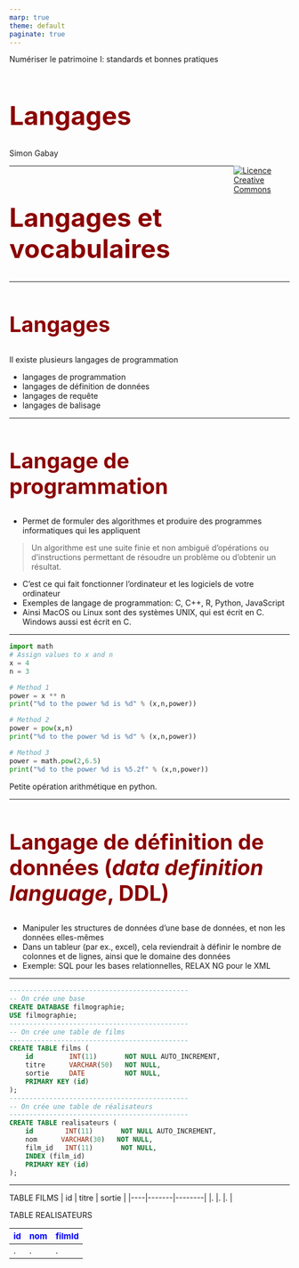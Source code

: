 ```yaml
---
marp: true
theme: default
paginate: true
---
```


<style>
img[alt~="center"] {
  display: block;
  margin: 0 auto;
}
h1 {
  font-size: 46px;
  color: darkred;
}
h2 {
  font-size: 38px;
  color: darkred;
}
</style>

Numériser le patrimoine I: standards et bonnes pratiques

# Langages

Simon Gabay

<a style="float:right; width: 20%;" rel="license" href="http://creativecommons.org/licenses/by-sa/4.0/"><img alt="Licence Creative Commons" src="https://i.creativecommons.org/l/by/4.0/88x31.png"/></a>

---
# Langages et vocabulaires

---
## Langages

Il existe plusieurs langages de programmation
* langages de programmation
* langages de définition de données
* langages de requête
* langages de balisage

---
## Langage de programmation

* Permet de formuler des algorithmes et produire des programmes informatiques qui les appliquent

>Un algorithme est une suite finie et non ambiguë d’opérations ou d’instructions permettant de résoudre un problème ou d’obtenir un résultat.

* C’est ce qui fait fonctionner l’ordinateur et les logiciels de votre ordinateur
* Exemples de langage de programmation: C, C++, R, Python, JavaScript
* Ainsi MacOS ou Linux sont des systèmes UNIX, qui est écrit en C. Windows aussi est écrit en C.

---
```python
import math
# Assign values to x and n
x = 4
n = 3

# Method 1
power = x ** n
print("%d to the power %d is %d" % (x,n,power))

# Method 2
power = pow(x,n)
print("%d to the power %d is %d" % (x,n,power))

# Method 3
power = math.pow(2,6.5)
print("%d to the power %d is %5.2f" % (x,n,power))
```
Petite opération arithmétique en python.

---
## Langage de définition de données (_data definition language_, DDL)
* Manipuler les structures de données d’une base de données, et non les données elles-mêmes
* Dans un tableur (par ex., excel), cela reviendrait à définir le nombre de colonnes et de lignes, ainsi que le domaine des données
* Exemple: SQL pour les bases relationnelles, RELAX NG pour le XML

---
```SQL
---------------------------------------------
-- On crée une base
CREATE DATABASE filmographie;
USE filmographie;
---------------------------------------------
-- On crée une table de films
---------------------------------------------
CREATE TABLE films (
    id         INT(11)       NOT NULL AUTO_INCREMENT,
    titre      VARCHAR(50)   NOT NULL,
    sortie     DATE          NOT NULL,    
    PRIMARY KEY (id)
);
---------------------------------------------
-- On crée une table de réalisateurs
---------------------------------------------
CREATE TABLE realisateurs (
    id        INT(11)       NOT NULL AUTO_INCREMENT,
    nom      VARCHAR(30)   NOT NULL,
    film_id   INT(11)       NOT NULL,
    INDEX (film_id)
    PRIMARY KEY (id)
);
```

---

TABLE FILMS
| id | titre | sortie |
|----|-------|--------|
|.   |.      |.       |

TABLE REALISATEURS

| id | nom   | filmId |
|----|-------|--------|
|.   |.      |.       |

---
## Langage de manipulation de données (_data manipulation language_, DML)

* Permettent de réaliser les traitements sur les données
* Dans un tableur (par ex., excel), cela reviendrait à remplir
le tableau et aller chercher le contenu dans une table
* Exemple: SQL, SPARQL

---

### SQL

```SQL
---------------------------------------------
-- On remplit la table des films
---------------------------------------------
INSERT INTO films (titre, sortie)
  VALUES ('STAR WARS', '1977')
INSERT INTO films (titre, sortie)
  VALUES ('INDIANA JONES', '1981')
INSERT INTO films (titre, sortie)
  VALUES ('TITANIC', '1997')
---------------------------------------------
-- On remplit la table des réalisateurs
---------------------------------------------
INSERT INTO realisateurs (nom, film_id)
  VALUES ('GEORGE LUCAS', 1)
INSERT INTO realisateurs (nom, film_id)
  VALUES ('STEVEN SPIELBERG', 2)
INSERT INTO realisateurs (nom, film_id)
  VALUES ('JAMES CAMERON', 3)
---------------------------------------------
-- On fait une requête
---------------------------------------------
SELECT nom FROM realisateurs
```

---

<style scoped>
table {
    height: 100%;
    width: 100%;
    font-size: 14px;
}
th {
    color: blue;
}
</style>

TABLE FILMS
| id |     titre     | sortie |
|----|---------------|--------|
| 1  | Star Wars     |  1977  |
| 2  | Indiana Jones |  1981  |
| 3  | Titanic       |  1997  |

TABLE REALISATEURS

| id |        nom       | filmId |
|----|------------------|--------|
| 1  | George Lucas     |   1    |
| 2  | Steven Spielberg |   2    |
| 3  | James Cameron    |   3    |

Problèmes:
* si on veut faire un classement aphabétique par le nom de famille?
* logique de "silo" dans le nommage

---
## Exercice

<style scoped>
table {
    height: 100%;
    width: 100%;
    font-size: 15px;
}
th {
    color: blue;
}
</style>

```SQL
SELECT titre FROM films
```

TABLE FILMS
| id |     titre     | sortie |
|----|---------------|--------|
| 1  | Star Wars     |  1977  |
| 2  | Indiana Jones |  1981  |
| 3  | Titanic       |  1997  |

TABLE REALISATEURS

| id |        nom       | filmId |
|----|------------------|--------|
| 1  | George Lucas     |   1    |
| 2  | Steven Spielberg |   2    |
| 3  | James Cameron    |   3    |

---

### SPARQL

```
 PREFIX rdf: <http://www.w3.org/1999/02/22-rdf-syntax-ns#>
 PREFIX foaf: <http://xmlns.com/foaf/0.1/>
 PREFIX dc: <http://purl.org/dc/elements/1.1/>
 SELECT DISTINCT ?nom ?image ?description
 WHERE {
 	?personne rdf:type foaf:Person.
 	?personne foaf:name ?nom.
 	?image rdf:type foaf:Image.
 	?personne foaf:img ?image.
 	?image dc:description ?description
 }
```

1. `PREFIX` pour les espaces de nom
2. `SELECT` pour les variables
3. `WHERE` pour les clauses de contraintes

---
## Langage de de balisage (_Markup language_)

* Spécialisés dans l’enrichissement d’information textuelle. Ils utilisent des balises, unités syntaxiques délimitant une séquence de caractères ou marquant une position précise à l’intérieur d’un flux de caractères
* Exemple: HTML, XML ou LaTeX

---

Exemple de texte balisé en XML:

```XML
<doc>
    <partie>Filmographie</partie>
    <sous-partie>Films</sous-partie>
    <contenu>STAR WARS, INDIANA JONES, TITANIC</contenu>
    <sous-partie>Réalisateurs</sous-partie>
    <contenu>GEORGE LUCAS, STEVEN SPIELBERG, JAMES 
      CAMERON</contenu>
</doc>
```

Exemple de texte balisé en HTML (l'absence de `</p>` est volontaire)

```HTML
<html>
    <body>
        <h1>Filmographie</h1>
        <h2>Films</h2>
        <p>STAR WARS, INDIANA JONES, TITANIC
        <h2>Realisateurs</h2>
        <p>GEORGE LUCAS, STEVEN SPIELBERG, JAMES
          CAMERON</p>
    </body>
</html>
```

---

![100%](images/Source_code_navigateur.png)

Rendu du HTML dans le navigateur

---

# Vocabulaire: l’exemple de la TEI

---
## Règles principales
Le langage de balisage fonctionne de manière simple

```XML
<élément attribut="valeur">donnée</élément>
```
1. Un `<élément>` est entre chevrons
2. Une `<balise>` doit être fermé `</balise>`
3. Une `<balise1>` ne doit `<balise2>` pas être croisé `</balise1>` avec un autre `</balise2>`
4. Une `<balise/>` peut être auto-fermante
5. Un `<élément>` peut porter un `@attribut` (noté avec un `@` en  langage naturel, mais _pas_ dans le code)
6. L’`@attribut` a une `"valeur"` (entre guillemets)

---
## Sémantique et procédural

> On emploie _a priori_ les italiques pour les locutions et termes empruntés à d’autres langues.

Procédural (en LaTeX: `\textit{a priori}`)
```XML
On emploie <italique>a priori</italique> les italiques
pour les locutions et termes empruntés à d’autres langues.
```

Sémantique (option I)
```XML
On emploie<locutionEtrangere>a priori</locutionEtrangere>
les italiques...
```

Sémantique (option II)
```XML
On emploie<latin>a priori</latin> les italiques...
```

---
## Une question fondamentale

Comment choisir le nom des `<éléments>` et des `@attributs`?

---
## TEI (_Text Encoding Initiative_)
* Elle est créé en 1987 (donc avant internet)
* La TEI est pilotée par un consortium qui maintient et développe des recommandations pour l’encodage des textes
* Ces recommandations sont en constante évolution
* Elles sont disponibles en ligne http://www.tei-c.org/guidelines/

---
## D'autres vocabulaires que la TEI

* _Encoded Archival Description_ (EAD) pour les archivistes
* _Dublin Core_ (DC) pour les bibliothécaires
* _Translation Memory eXchange_ (TMX) pour les traducteurs

Ces vocabulaires peuvent être exprimés avec différents langages:
* RDF-DC (RDF pour _Resource Description Framework_)
* Pour cette raison, on parle de XML-TEI, et il a existé un SGML-TEI (SGML pour _Standard Generalized Markup Language_)

---
## La solution en TEI

> On emploie _a priori_ les italiques pour les locutions et termes empruntés à d’autres langues.

```XML
On emploie<foreign xml:lang="la">a priori</foreign> les
italiques...
```

---
```XML
<TEI xmlns="http://www.tei-c.org/ns/1.0">
  <text>
      <body>
         <head>Filmographie</head>
         <div>
            <head>Films</head>
            <p>STAR WARS, INDIANA JONES, TITANIC</p>
         </div>
         <div>
            <head>Réalisateurs</head>
            <p>GEORGE LUCAS, STEVEN SPIELBERG, JAMES
              CAMERON</p>
         </div>
      </body>
  </text>
</TEI>
```

---
## Valide vs bien formé

Valide (_valid XML document_) vs bien formé (_well-formed XML document_)
* _Bien formé_ renvoie au langage et signifie que le document respecte les règles précédemment mentionnées (l’élément est entre chevron, une balise ouverte doit être fermée ...)
* _Valide_ renvoie au vocabulaire et signifie que le document répond aux exigences de la TEI (d’où l’expression "valide contre TEI ALL")
* Un schéma, qui est une sorte de dictionnaire qui permet de contrôler que le vocabulaire est bien utilisé, et donc que le document est valide

---
## Valide vs bien formé (suite)
* L’emploi d’un vocabulaire précis est une restriction du champ des possibles
* Un document bien formé n’est pas nécessairement valide
* Un document valide est nécessairement bien formé
* Un schéma permet de contrôler que le code est valide contre la TEI

```XML
<?xml version="1.0" encoding="UTF-8"?>
<?xml-model href="http://www.tei-c.org/release/xml/tei/
custom/schema/relaxng/tei_all.rng"
            type="application/xml" schematypens="http://
relaxng.org/ns/structure/1.0"?>
```

---
## Défauts de la TEI (et des vocabulaires génériques)
La TEI pose des problèmes
* Elle force à utiliser un standard, par définition générique, et qui ne convient pas forcément exactement à nos données
* Elle nécessite un apprentissage, notamment pour respecter le sémantisme du vocabulaire

---
## Avantages de la TEI (et des vocabulaires génériques)
* Elle simplifie l’échange d’information (interopérabilité des données)
* Elle force à adopter de bonnes pratiques, notamment en ce qui concerne les métadonnées
* Elle donne accès à une communauté qui donne de l’aide...
* ...et qui développe des outils disponibles pour tous!

---
## Métadonnées
```XML
<TEI xmlns="http://www.tei-c.org/ns/1.0">
  <teiHeader>
      <fileDesc>
         <titleStmt>
            <title>Example d'encodage TEI</title>
         </titleStmt>
         <publicationStmt>
            <p>Université de Genève</p>
         </publicationStmt>
         <sourceDesc>
            <p>Cours original</p>
         </sourceDesc>
      </fileDesc>
  </teiHeader>
```
---
Le fichier TEI complet

```XML
<?xml version="1.0" encoding="UTF-8"?>
<?xml-model href="http://www.tei-c.org/release/xml/tei/custom/schema/relaxng/tei_all.rng"
            type="application/xml" schematypens="http://relaxng.org/ns/structure/1.0"?>
<TEI xmlns="http://www.tei-c.org/ns/1.0">
  <teiHeader>
      <fileDesc>
         <titleStmt>
            <title>Example d'encodage TEI</title>
         </titleStmt>
         <publicationStmt>
            <p>Université de Genève</p>
         </publicationStmt>
         <sourceDesc>
            <p>Cours original</p>
         </sourceDesc>
      </fileDesc>
  </teiHeader>
  <text>
      <body>
         <head>Filmographie</head>
         <div>
            <head>Films</head>
            <p>STAR WARS, INDIANA JONES, TITANIC</p>
         </div>
         <div>
            <head>Réalisateurs</head>
            <p>GEORGE LUCAS, STEVEN SPIELBERG, JAMES
              CAMERON</p>
         </div>
      </body>
  </text>
</TEI>
```